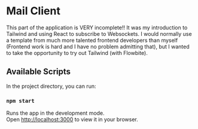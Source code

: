 # Mail Client

This part of the application is VERY incomplete!! It was my introduction to Tailwind and using React to subscribe to Websockets. I would normally use a template from much more talented frontend developers than myself (Frontend work is hard and I have no problem admitting that), but I wanted to take the opportunity to try out Tailwind (with Flowbite).

## Available Scripts

In the project directory, you can run:

### `npm start`

Runs the app in the development mode.\
Open [http://localhost:3000](http://localhost:3000) to view it in your browser.
